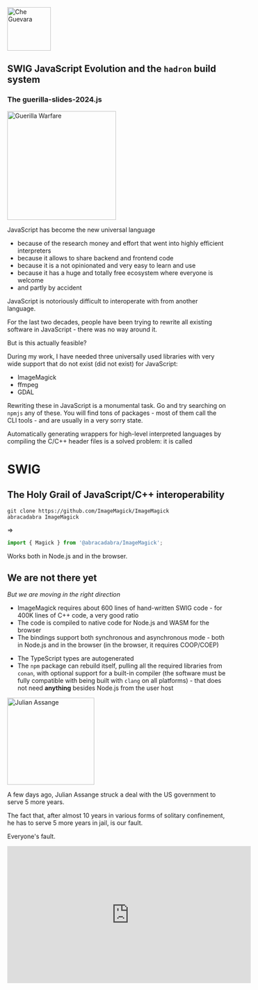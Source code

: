 <img src="https://upload.wikimedia.org/wikipedia/commons/8/80/Che_Guevara_-_Guerrillero_Heroico_by_Alberto_Korda.jpg" alt="Che Guevara" style="height:100px;"/>

## SWIG JavaScript Evolution and the `hadron` build system

### The guerilla-slides-2024.js

<img src="https://upload.wikimedia.org/wikipedia/en/e/e0/Che_Guevara_Guerrilla_Warfare.jpg" alt="Guerilla Warfare" style="height:250px;"/>

[comment]: # (!!!)

JavaScript has become the new universal language
 * because of the research money and effort that went into highly efficient interpreters
 * because it allows to share backend and frontend code
 * because it is a not opinionated and very easy to learn and use
 * because it has a huge and totally free ecosystem where everyone is welcome
 * and partly by accident

[comment]: # (!!!)

JavaScript is notoriously difficult to interoperate with from another language.

For the last two decades, people have been trying to rewrite all existing software in JavaScript - there was no way around it.

But is this actually feasible?

[comment]: # (!!!)

During my work, I have needed three universally used libraries with very wide support that do not exist (did not exist) for JavaScript:

* ImageMagick
* ffmpeg
* GDAL

Rewriting these in JavaScript is a monumental task. Go and try searching on `npmjs` any of these. You will find tons of packages - most of them call the CLI tools - and are usually in a very sorry state.

[comment]: # (!!!)

Automatically generating wrappers for high-level interpreted languages by compiling the C/C++ header files is a solved problem: it is called 

# SWIG

[comment]: # (!!!)

## The Holy Grail of JavaScript/C++ interoperability

```shell
git clone https://github.com/ImageMagick/ImageMagick
abracadabra ImageMagick
```

=>

```js
import { Magick } from '@abracadabra/ImageMagick';
```

Works both in Node.js and in the browser.

[comment]: # (!!!)

## We are not there yet
*But we are moving in the right direction*

* ImageMagick requires about 600 lines of hand-written SWIG code - for 400K lines of C++ code, a very good ratio
* The code is compiled to native code for Node.js and WASM for the browser
* The bindings support both synchronous and asynchronous mode - both in Node.js and in the browser (in the browser, it requires COOP/COEP)

[comment]: # (!!!)

* The TypeScript types are autogenerated
* The `npm` package can rebuild itself, pulling all the required libraries from `conan`, with optional support for a built-in compiler (the software must be fully compatible with being built with `clang` on all platforms) - that does not need **anything** besides Node.js from the user host

[comment]: # (!!!)

<img src="https://upload.wikimedia.org/wikipedia/commons/c/c4/RUEDA_DE_PRENSA_CONJUNTA_ENTRE_CANCILLER_RICARDO_PATI%C3%91O_Y_JULIAN_ASSANGE_%28cropped%29.jpg" alt="Julian Assange" style="height:200px;"/>

A few days ago, Julian Assange struck a deal with the US government to serve 5 more years.

The fact that, after almost 10 years in various forms of solitary confinement, he has to serve 5 more years in jail, is our fault.

Everyone's fault.

[comment]: # (!!!)


<iframe width="560" height="315" src="https://www.youtube.com/watch?v=XF-RHOqGz-Y&t=9s" frameborder="0" allow="accelerometer; autoplay; clipboard-write; encrypted-media; gyroscope; picture-in-picture" allowfullscreen></iframe>
